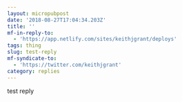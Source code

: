 ```yaml
---
layout: micropubpost
date: '2018-08-27T17:04:34.203Z'
title: ''
mf-in-reply-to:
  - 'https://app.netlify.com/sites/keithjgrant/deploys'
tags: thing
slug: test-reply
mf-syndicate-to:
  - 'https://twitter.com/keithjgrant'
category: replies
---
```

test reply
